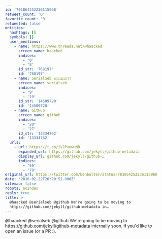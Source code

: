 ```yaml
---
id: '701864252236115968'
retweet_count: '0'
favorite_count: '0'
retweeted: false
entities:
  hashtags: []
  symbols: []
  user_mentions:
    - name: https://www.threads.net/@haacked
      screen_name: haacked
      indices:
        - '0'
        - '8'
      id_str: '768197'
      id: '768197'
    - name: SerialSeb 🇲🇨🇪🇺🏳️‍🌈
      screen_name: serialseb
      indices:
        - '9'
        - '19'
      id_str: '14509720'
      id: '14509720'
    - name: GitHub
      screen_name: github
      indices:
        - '20'
        - '27'
      id_str: '13334762'
      id: '13334762'
  urls:
    - url: https://t.co/iV2PxuwHND
      expanded_url: https://github.com/jekyll/github-metadata
      display_url: github.com/jekyll/github-…
      indices:
        - '56'
        - '79'
original_url: https://twitter.com/benbalter/status/701864252236115968
date: '2016-02-22T20:20:52.000Z'
sitemap: false
robots: noindex
reply: true
title: >-
  @haacked @serialseb @github We're going to be moving to
  https://github.com/jekyll/github-metadata in…
---
```


@haacked @serialseb @github We're going to be moving to https://github.com/jekyll/github-metadata internally soon, if you'd like to open an issue (or a PR :).